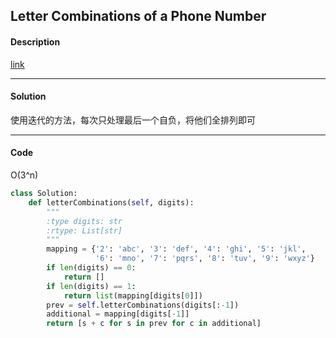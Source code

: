 ## Letter Combinations of a Phone Number

#### Description

[link](https://leetcode.com/problems/letter-combinations-of-a-phone-number/)

---

#### Solution

使用迭代的方法，每次只处理最后一个自负，将他们全排列即可

---

#### Code

O(3^n)

```python
class Solution:
    def letterCombinations(self, digits):
        """
        :type digits: str
        :rtype: List[str]
        """
        mapping = {'2': 'abc', '3': 'def', '4': 'ghi', '5': 'jkl', 
                   '6': 'mno', '7': 'pqrs', '8': 'tuv', '9': 'wxyz'}
        if len(digits) == 0:
            return []
        if len(digits) == 1:
            return list(mapping[digits[0]])
        prev = self.letterCombinations(digits[:-1])
        additional = mapping[digits[-1]]
        return [s + c for s in prev for c in additional]
```
